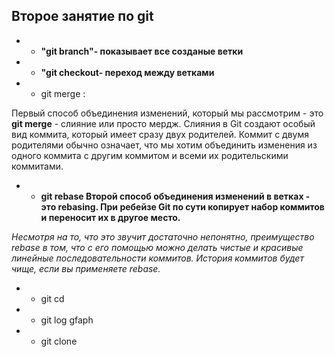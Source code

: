 ## Второе занятие по git 

 * * **"git branch"- показывает все созданые ветки** 

 * * **"git checkout- переход между ветками**

* * git merge :

Первый способ объединения изменений, который мы рассмотрим - это **git merge** - слияние или просто мердж. Слияния в Git создают особый вид коммита, который имеет сразу двух родителей. Коммит с двумя родителями обычно означает, что мы хотим объединить изменения из одного коммита с другим коммитом и всеми их родительскими коммитами.

* * **git rebase  Второй способ объединения изменений в ветках - это rebasing. При ребейзе Git по сути копирует набор коммитов и переносит их в другое место.**

*Несмотря на то, что это звучит достаточно непонятно, преимущество rebase в том, что c его помощью можно делать чистые и красивые линейные последовательности коммитов. История коммитов будет чище, если вы применяете rebase.*

 * * git cd 

* * git log gfaph



* * git clone

